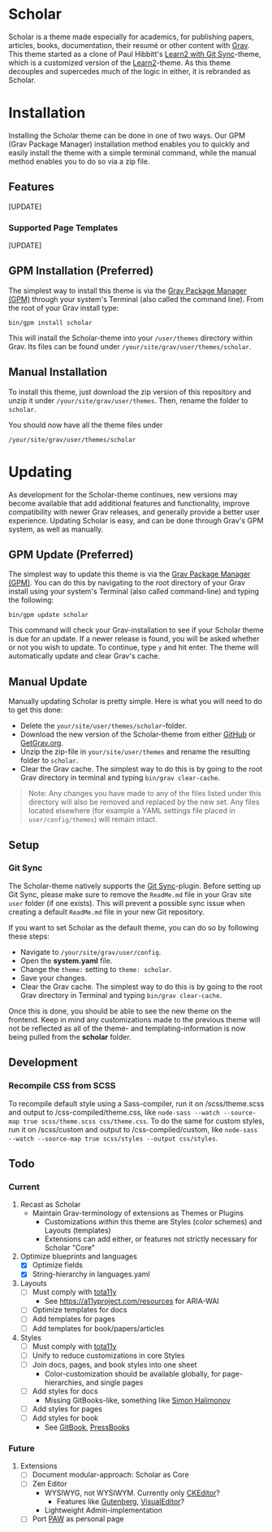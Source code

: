 # Scholar

Scholar is a theme made especially for academics, for publishing papers, articles, books, documentation, their resumé or other content with [Grav](https://getgrav.org/). This theme started as a clone of Paul Hibbitt's [Learn2 with Git Sync](https://github.com/hibbitts-design/grav-theme-learn2-git-sync)-theme, which is a customized version of the [Learn2](https://github.com/getgrav/grav-theme-learn2)-theme. As this theme decouples and supercedes much of the logic in either, it is rebranded as Scholar.

# Installation

Installing the Scholar theme can be done in one of two ways. Our GPM (Grav Package Manager) installation method enables you to quickly and easily install the theme with a simple terminal command, while the manual method enables you to do so via a zip file.

## Features

[UPDATE]

### Supported Page Templates

[UPDATE]

## GPM Installation (Preferred)

The simplest way to install this theme is via the [Grav Package Manager (GPM)](http://learn.getgrav.org/advanced/grav-gpm) through your system's Terminal (also called the command line).  From the root of your Grav install type:

    bin/gpm install scholar

This will install the Scholar-theme into your `/user/themes` directory within Grav. Its files can be found under `/your/site/grav/user/themes/scholar`.

## Manual Installation

To install this theme, just download the zip version of this repository and unzip it under `/your/site/grav/user/themes`. Then, rename the folder to `scholar`.

You should now have all the theme files under

    /your/site/grav/user/themes/scholar


# Updating

As development for the Scholar-theme continues, new versions may become available that add additional features and functionality, improve compatibility with newer Grav releases, and generally provide a better user experience. Updating Scholar is easy, and can be done through Grav's GPM system, as well as manually.

## GPM Update (Preferred)

The simplest way to update this theme is via the [Grav Package Manager (GPM)](http://learn.getgrav.org/advanced/grav-gpm). You can do this by navigating to the root directory of your Grav install using your system's Terminal (also called command-line) and typing the following:

    bin/gpm update scholar

This command will check your Grav-installation to see if your Scholar theme is due for an update. If a newer release is found, you will be asked whether or not you wish to update. To continue, type `y` and hit enter. The theme will automatically update and clear Grav's cache.

## Manual Update

Manually updating Scholar is pretty simple. Here is what you will need to do to get this done:

* Delete the `your/site/user/themes/scholar`-folder.
* Download the new version of the Scholar-theme from either [GitHub](https://github.com/OleVik/grav-theme-scholar) or [GetGrav.org](http://getgrav.org/downloads/themes#extras).
* Unzip the zip-file in `your/site/user/themes` and rename the resulting folder to `scholar`.
* Clear the Grav cache. The simplest way to do this is by going to the root Grav directory in terminal and typing `bin/grav clear-cache`.

> Note: Any changes you have made to any of the files listed under this directory will also be removed and replaced by the new set. Any files located elsewhere (for example a YAML settings file placed in `user/config/themes`) will remain intact.

## Setup

### Git Sync

The Scholar-theme natively supports the [Git Sync](https://github.com/trilbymedia/grav-plugin-git-sync)-plugin. Before setting up Git Sync, please make sure to remove the `ReadMe.md` file in your Grav site `user` folder (if one exists). This will prevent a possible sync issue when creating a default `ReadMe.md` file in your new Git repository.

If you want to set Scholar as the default theme, you can do so by following these steps:

* Navigate to `/your/site/grav/user/config`.
* Open the **system.yaml** file.
* Change the `theme:` setting to `theme: scholar`.
* Save your changes.
* Clear the Grav cache. The simplest way to do this is by going to the root Grav directory in Terminal and typing `bin/grav clear-cache`.

Once this is done, you should be able to see the new theme on the frontend. Keep in mind any customizations made to the previous theme will not be reflected as all of the theme- and templating-information is now being pulled from the **scholar** folder.

## Development

### Recompile CSS from SCSS

To recompile default style using a Sass-compiler, run it on /scss/theme.scss and output to /css-compiled/theme.css, like `node-sass --watch --source-map true scss/theme.scss css/theme.css`. To do the same for custom styles, run it on /scss/custom and output to /css-compiled/custom, like `node-sass --watch --source-map true scss/styles --output css/styles`.

## Todo

### Current

1. Recast as Scholar
    - Maintain Grav-terminology of extensions as Themes or Plugins
        - Customizations _within_ this theme are Styles (color schemes) and Layouts (templates)
        - Extensions can add either, or features not strictly necessary for Scholar "Core"
1. Optimize blueprints and languages
    - [X] Optimize fields
    - [X] String-hierarchy in languages.yaml
1. Layouts
    - [ ] Must comply with [tota11y](https://github.com/Khan/tota11y)
        - See https://a11yproject.com/resources for ARIA-WAI
    - [ ] Optimize templates for docs
    - [ ] Add templates for pages
    - [ ] Add templates for book/papers/articles
1. Styles
    - [ ] Must comply with [tota11y](https://github.com/Khan/tota11y)
    - [ ] Unify to reduce customizations in core Styles
    - [ ] Join docs, pages, and book styles into one sheet
        - Color-customization should be available globally, for page-hierarchies, and single pages
    - [ ] Add styles for docs
        - Missing GitBooks-like, something like [Simon Halimonov](http://learn.simonhalimonov.de/)
    - [ ] Add styles for pages
    - [ ] Add styles for book
        - See [GitBook](https://docs.gitbook.com/), [PressBooks](https://pressbooks.com/themes/)

### Future

1. Extensions
    - [ ] Document modular-approach: Scholar as Core
    - [ ] Zen Editor
        - WYSIWYG, not WYSIWYM. Currently only [CKEditor](https://ckeditor.com/docs/ckeditor5/latest/features/markdown.html)?
            - Features like [Gutenberg](https://wordpress.org/gutenberg/), [VisualEditor](https://www.mediawiki.org/wiki/Extension:VisualEditor)?
        - Lightweight Admin-implementation
    - [ ] Port [PAW](https://github.com/OleVik/personal-academic-website) as personal page
